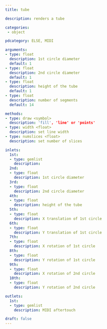 ```yaml
---
title: tube

description: renders a tube

categories:
 - object

pdcategory: ELSE, MIDI

arguments:
- type: float
  description: 1st circle diameter
  default: 1
- type: float
  description: 2nd circle diameter
  default: 1
- type: float
  description: height of the tube
  default: 1
- type: float
  description: number of segments
  default: 14

methods:
- type: draw <symbol>
  description: 'fill', 'line' or 'points'
- type: width <float>
  description: set line width
- type: numslices <float>
  description: set number of slices

inlets:
  1st:
  - type: gemlist
    description:
  2nd:
  - type: float
    description: 1st circle diameter
  3rd:
  - type: float
    description: 2nd circle diameter
  4th:
  - type: float
    description: height of the tube
  5th:
  - type: float
    description: X translation of 1st circle
  6th:
  - type: float
    description: Y translation of 1st circle
  7th:
  - type: float
    description: X rotation of 1st circle
  8th:
  - type: float
    description: Y rotation of 1st circle
  9th:
  - type: float
    description: X rotation of 2nd circle
  10th:
  - type: float
    description: Y rotation of 2nd circle

outlets:
  1st:
  - type: gemlist
    description: MIDI aftertouch

draft: false
---
```

